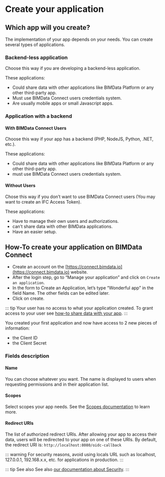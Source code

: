 # Create your application

## Which app will you create?

The implementation of your app depends on your needs. You can create several types of applications.

### Backend-less application

Choose this way if you are developing a backend-less application.

These applications:
- Could share data with other applications like BIMData Platform or any other third-party app.
- Must use BIMData Connect users credentials system.
- Are usually mobile apps or small Javascript apps.

### Application with a backend

#### With BIMData Connect Users

Choose this way if your app has a backend (PHP, NodeJS, Python, .NET, etc.).

These applications:
- Could share data with other applications like BIMData Platform or any other third-party app.
- must use BIMData Connect users credentials system.

#### Without Users

Chose this way if you don’t want to use BIMData Connect users (You may want to create an IFC Access Token).

These applications:
- Have to manage their own users and authorizations.
- can’t share data with other BIMData applications.
- Have an easier setup.

## How-To create your application on BIMData Connect

- Create an account on the [https://connect.bimdata.io](https://connect.bimdata.io) website.
- After the login step, go to “Manage your application” and click on `Create an application`.
- In the form to Create an Application, let’s type “Wonderful app” in the field Name. The other fields can be edited later.
- Click on create.

::: tip
Your user has no access to what your application created. To grant access to your user see [how-to share data with your app](/api/guides/share_data).
:::

You created your first application and now have access to 2 new pieces of information:

- the Client ID
- the Client Secret

### Fields description

#### Name

You can choose whatever you want. The name is displayed to users when requesting permissions and in their application list.

#### Scopes

Select scopes your app needs. See the [Scopes documentation](/api/guides/scopes) to learn more.

#### Redirect URIs

The list of authorized redirect URIs. After allowing your app to access their data, users will be redirected to your app on one of these URIs. By default, the redirect URI is: `http://localhost:8080/oidc-callback`

::: warning
For security reasons, avoid using locals URL such as localhost, 127.0.0.1, 192.168.x.x, etc. for applications in production.
:::

::: tip See also
See also [our documentation about Security](/api/guides/security).
:::
